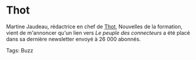 # Thot

Martine Jaudeau, rédactrice en chef de [Thot](http://thot.cursus.edu/rubrique.asp?no=23876), Nouvelles de la formation, vient de m'annoncer qu'un lien vers *Le peuple des connecteurs* a été placé dans sa dernière newsletter envoyé à 26 000 abonnés.

Tags: Buzz